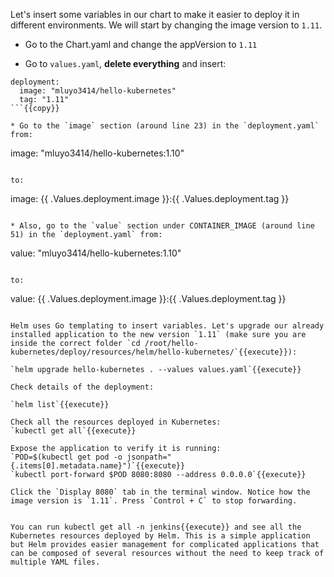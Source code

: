 Let's insert some variables in our chart to make it easier to deploy it in different environments. We will start by changing the image version to `1.11`.

* Go to the Chart.yaml and change the appVersion to `1.11`

* Go to `values.yaml`, **delete everything** and insert:

```
deployment:
  image: "mluyo3414/hello-kubernetes"
  tag: "1.11"
```{{copy}}

* Go to the `image` section (around line 23) in the `deployment.yaml` from:

```
image: "mluyo3414/hello-kubernetes:1.10"
```

to:

```
image: {{  .Values.deployment.image  }}:{{  .Values.deployment.tag  }}
```{{copy}}

* Also, go to the `value` section under CONTAINER_IMAGE (around line 51) in the `deployment.yaml` from:

```
value: "mluyo3414/hello-kubernetes:1.10"
```

to:

```
value: {{  .Values.deployment.image  }}:{{  .Values.deployment.tag  }}
```{{copy}}

Helm uses Go templating to insert variables. Let's upgrade our already installed application to the new version `1.11` (make sure you are inside the correct folder `cd /root/hello-kubernetes/deploy/resources/helm/hello-kubernetes/`{{execute}}):

`helm upgrade hello-kubernetes . --values values.yaml`{{execute}}

Check details of the deployment:

`helm list`{{execute}}

Check all the resources deployed in Kubernetes:
`kubectl get all`{{execute}}

Expose the application to verify it is running:
`POD=$(kubectl get pod -o jsonpath="{.items[0].metadata.name}")`{{execute}}
`kubectl port-forward $POD 8080:8080 --address 0.0.0.0`{{execute}}

Click the `Display 8080` tab in the terminal window. Notice how the image version is `1.11`. Press `Control + C` to stop forwarding.


You can run kubectl get all -n jenkins{{execute}} and see all the Kubernetes resources deployed by Helm. This is a simple application but Helm provides easier management for complicated applications that can be composed of several resources without the need to keep track of multiple YAML files.



